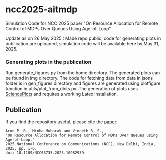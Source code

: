 # ncc2025-aitmdp
Simulation Code for NCC 2025 paper "On Resource Allocation for Remote Control of MDPs Over Queues Using Age-of-Loop"

Update as on 26 May 2025 : Made repo public, code for generating plots in publication are uploaded, simulation code will be available here by May 31, 2025.

### Generating plots in the publication

Run generate_figures.py from the home directory. The generated plots can be found in img directory. The code for fetching data from data in jsons folder is in gen_figures directory and figures are generated using plotfigure function in utils/plot_from_dicts.py. The generation of plots uses [SciencePlots](https://github.com/garrettj403/SciencePlots) and requires a working Latex installation.

## Publication
If you find the repository useful, please cite the [paper](https://doi.org/10.1109/NCC63735.2025.10982939):
```
Arun P. R., Minha Mubarak and Vineeth B. S.,
"On Resource Allocation for Remote Control of MDPs Over Queues using Age-of-Loop,"
2025 National Conference on Communications (NCC), New Delhi, India, 2025, pp. 1-6,
doi: 10.1109/NCC63735.2025.10982939.
